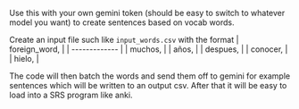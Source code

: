 Use this with your own gemini token (should be easy to switch to whatever model you want) to create sentences based on vocab words. 

Create an input file such like `input_words.csv`
with the format 
| foreign_word, |
| ------------- |
| muchos,       |
| años,         |
| despues,      |
| conocer,      |
| hielo,        |

The code will then batch the words and send them off to gemini for example sentences which will be written to an output csv. After that it will be easy to load into a SRS program like anki. 



